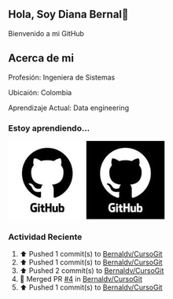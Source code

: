 ## Hola, Soy Diana Bernal👋

 Bienvenido a  mi GitHub

## Acerca de mi

Profesión: Ingeniera de Sistemas

Ubicaión: Colombia 

Aprendizaje Actual: Data engineering

### Estoy aprendiendo...

<img src="./assets/github.png"/>


### Actividad Reciente
<!--RECENT_ACTIVITY:start-->
1. ⬆️ Pushed 1 commit(s) to [Bernaldv/CursoGit](https://github.com/Bernaldv/CursoGit)<br>
2. ⬆️ Pushed 1 commit(s) to [Bernaldv/CursoGit](https://github.com/Bernaldv/CursoGit)<br>
3. ⬆️ Pushed 2 commit(s) to [Bernaldv/CursoGit](https://github.com/Bernaldv/CursoGit)<br>
4. 🎉 Merged PR [#4](https://github.com/Bernaldv/CursoGit/pull/4) in [Bernaldv/CursoGit](https://github.com/Bernaldv/CursoGit)<br>
5. ⬆️ Pushed 1 commit(s) to [Bernaldv/CursoGit](https://github.com/Bernaldv/CursoGit)<br>
<!--RECENT_ACTIVITY:end-->
<!--RECENT_ACTIVITY:last_update_end-->
